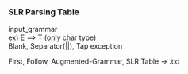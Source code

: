 ### SLR Parsing Table  

input_grammar  
ex) E ==> T  (only char type)  
Blank, Separator(||), Tap exception

First, Follow, Augmented-Grammar, SLR Table -> .txt
